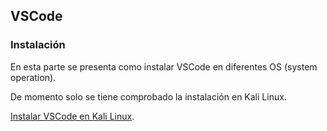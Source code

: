 ## VSCode

### Instalación
En esta parte se presenta como instalar VSCode en diferentes OS (system operation).

De momento solo se tiene comprobado la instalación en Kali Linux.

[Instalar VSCode en Kali Linux](installation/install-kali.md).